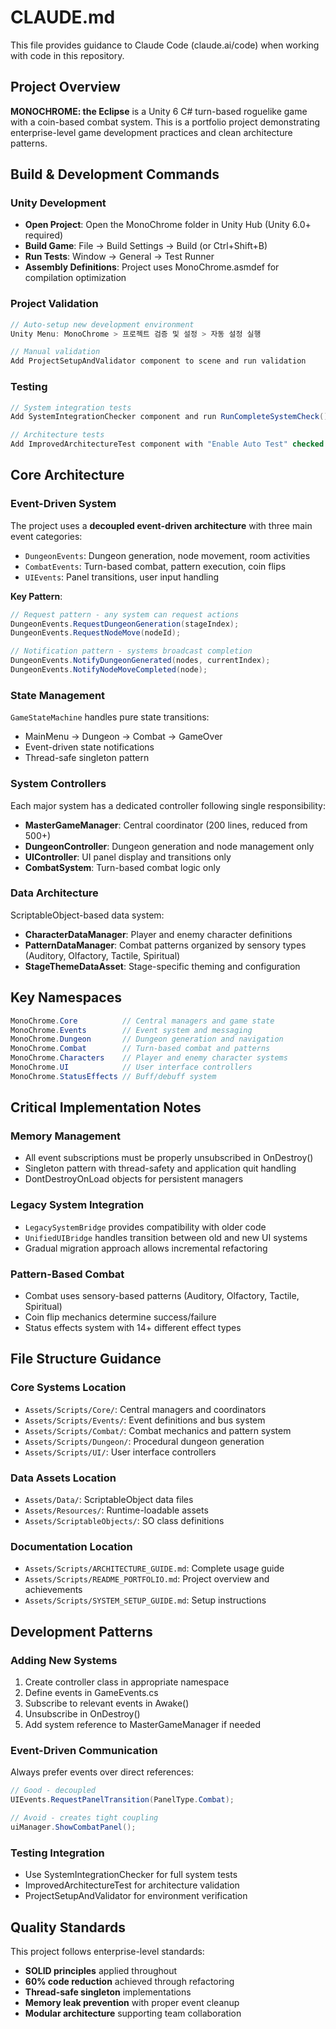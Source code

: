 # CLAUDE.md

This file provides guidance to Claude Code (claude.ai/code) when working with code in this repository.

## Project Overview

**MONOCHROME: the Eclipse** is a Unity 6 C# turn-based roguelike game with a coin-based combat system. This is a portfolio project demonstrating enterprise-level game development practices and clean architecture patterns.

## Build & Development Commands

### Unity Development
- **Open Project**: Open the MonoChrome folder in Unity Hub (Unity 6.0+ required)
- **Build Game**: File → Build Settings → Build (or Ctrl+Shift+B)
- **Run Tests**: Window → General → Test Runner
- **Assembly Definitions**: Project uses MonoChrome.asmdef for compilation optimization

### Project Validation
```csharp
// Auto-setup new development environment
Unity Menu: MonoChrome > 프로젝트 검증 및 설정 > 자동 설정 실행

// Manual validation
Add ProjectSetupAndValidator component to scene and run validation
```

### Testing
```csharp
// System integration tests
Add SystemIntegrationChecker component and run RunCompleteSystemCheck()

// Architecture tests  
Add ImprovedArchitectureTest component with "Enable Auto Test" checked
```

## Core Architecture

### Event-Driven System
The project uses a **decoupled event-driven architecture** with three main event categories:
- `DungeonEvents`: Dungeon generation, node movement, room activities
- `CombatEvents`: Turn-based combat, pattern execution, coin flips
- `UIEvents`: Panel transitions, user input handling

**Key Pattern**:
```csharp
// Request pattern - any system can request actions
DungeonEvents.RequestDungeonGeneration(stageIndex);
DungeonEvents.RequestNodeMove(nodeId);

// Notification pattern - systems broadcast completion
DungeonEvents.NotifyDungeonGenerated(nodes, currentIndex);
DungeonEvents.NotifyNodeMoveCompleted(node);
```

### State Management
`GameStateMachine` handles pure state transitions:
- MainMenu → Dungeon → Combat → GameOver
- Event-driven state notifications
- Thread-safe singleton pattern

### System Controllers
Each major system has a dedicated controller following single responsibility:

- **MasterGameManager**: Central coordinator (200 lines, reduced from 500+)
- **DungeonController**: Dungeon generation and node management only
- **UIController**: UI panel display and transitions only  
- **CombatSystem**: Turn-based combat logic only

### Data Architecture
ScriptableObject-based data system:
- **CharacterDataManager**: Player and enemy character definitions
- **PatternDataManager**: Combat patterns organized by sensory types (Auditory, Olfactory, Tactile, Spiritual)
- **StageThemeDataAsset**: Stage-specific theming and configuration

## Key Namespaces

```csharp
MonoChrome.Core          // Central managers and game state
MonoChrome.Events        // Event system and messaging
MonoChrome.Dungeon       // Dungeon generation and navigation
MonoChrome.Combat        // Turn-based combat and patterns
MonoChrome.Characters    // Player and enemy character systems
MonoChrome.UI            // User interface controllers
MonoChrome.StatusEffects // Buff/debuff system
```

## Critical Implementation Notes

### Memory Management
- All event subscriptions must be properly unsubscribed in OnDestroy()
- Singleton pattern with thread-safety and application quit handling
- DontDestroyOnLoad objects for persistent managers

### Legacy System Integration
- `LegacySystemBridge` provides compatibility with older code
- `UnifiedUIBridge` handles transition between old and new UI systems
- Gradual migration approach allows incremental refactoring

### Pattern-Based Combat
- Combat uses sensory-based patterns (Auditory, Olfactory, Tactile, Spiritual)
- Coin flip mechanics determine success/failure
- Status effects system with 14+ different effect types

## File Structure Guidance

### Core Systems Location
- `Assets/Scripts/Core/`: Central managers and coordinators
- `Assets/Scripts/Events/`: Event definitions and bus system
- `Assets/Scripts/Combat/`: Combat mechanics and pattern system
- `Assets/Scripts/Dungeon/`: Procedural dungeon generation
- `Assets/Scripts/UI/`: User interface controllers

### Data Assets Location
- `Assets/Data/`: ScriptableObject data files
- `Assets/Resources/`: Runtime-loadable assets
- `Assets/ScriptableObjects/`: SO class definitions

### Documentation Location
- `Assets/Scripts/ARCHITECTURE_GUIDE.md`: Complete usage guide
- `Assets/Scripts/README_PORTFOLIO.md`: Project overview and achievements
- `Assets/Scripts/SYSTEM_SETUP_GUIDE.md`: Setup instructions

## Development Patterns

### Adding New Systems
1. Create controller class in appropriate namespace
2. Define events in GameEvents.cs
3. Subscribe to relevant events in Awake()
4. Unsubscribe in OnDestroy()
5. Add system reference to MasterGameManager if needed

### Event-Driven Communication
Always prefer events over direct references:
```csharp
// Good - decoupled
UIEvents.RequestPanelTransition(PanelType.Combat);

// Avoid - creates tight coupling  
uiManager.ShowCombatPanel();
```

### Testing Integration
- Use SystemIntegrationChecker for full system tests
- ImprovedArchitectureTest for architecture validation
- ProjectSetupAndValidator for environment verification

## Quality Standards

This project follows enterprise-level standards:
- **SOLID principles** applied throughout
- **60% code reduction** achieved through refactoring
- **Thread-safe singleton** implementations
- **Memory leak prevention** with proper event cleanup
- **Modular architecture** supporting team collaboration